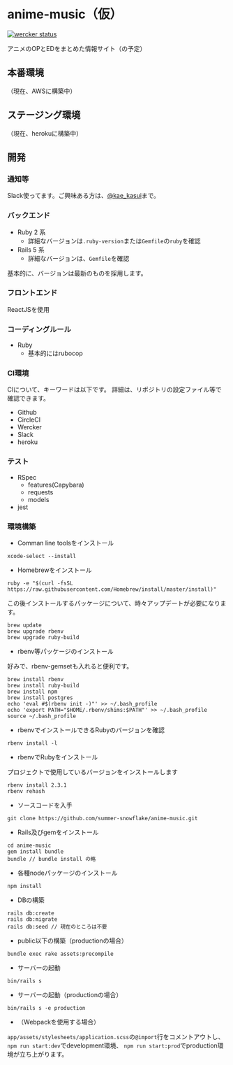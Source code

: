 # anime-music（仮）

[![wercker status](https://app.wercker.com/status/c96221ac4fb6e1994bdea4cdfeaa1895/s/master "wercker status")](https://app.wercker.com/project/byKey/c96221ac4fb6e1994bdea4cdfeaa1895)

アニメのOPとEDをまとめた情報サイト（の予定）

## 本番環境

（現在、AWSに構築中）

## ステージング環境

（現在、herokuに構築中）

## 開発

### 通知等

Slack使ってます。ご興味ある方は、[@kae_kasui](https://twitter.com/kae_kasui)まで。

### バックエンド

- Ruby 2 系
  - 詳細なバージョンは`.ruby-version`または`Gemfile`の`ruby`を確認
- Rails 5 系
  - 詳細なバージョンは、`Gemfile`を確認

基本的に、バージョンは最新のものを採用します。

### フロントエンド

ReactJSを使用

### コーディングルール

- Ruby
  - 基本的にはrubocop

### CI環境

CIについて、キーワードは以下です。
詳細は、リポジトリの設定ファイル等で確認できます。
- Github
- CircleCI
- Wercker
- Slack
- heroku

### テスト

- RSpec
  - features(Capybara)
  - requests
  - models
- jest

### 環境構築

- Comman line toolsをインストール

```
xcode-select --install
```

- Homebrewをインストール

```
ruby -e "$(curl -fsSL https://raw.githubusercontent.com/Homebrew/install/master/install)"
```

この後インストールするパッケージについて、時々アップデートが必要になります。
```
brew update
brew upgrade rbenv
brew upgrade ruby-build
```

- rbenv等パッケージのインストール

好みで、rbenv-gemsetも入れると便利です。

```
brew install rbenv
brew install ruby-build
brew install npm
brew install postgres
echo 'eval #$(rbenv init -)"' >> ~/.bash_profile
echo 'export PATH="$HOME/.rbenv/shims:$PATH"' >> ~/.bash_profile
source ~/.bash_profile
```

- rbenvでインストールできるRubyのバージョンを確認
```
rbenv install -l
```

- rbenvでRubyをインストール

プロジェクトで使用しているバージョンをインストールします
```
rbenv install 2.3.1
rbenv rehash
```

- ソースコードを入手
```
git clone https://github.com/summer-snowflake/anime-music.git
```

- Rails及びgemをインストール
```
cd anime-music
gem install bundle
bundle // bundle install の略
```

- 各種nodeパッケージのインストール
```
npm install
```

- DBの構築
```
rails db:create
rails db:migrate
rails db:seed // 現在のところは不要
```

- public以下の構築（productionの場合）

```
bundle exec rake assets:precompile
```

- サーバーの起動
```
bin/rails s
```

- サーバーの起動（productionの場合）

```
bin/rails s -e production
```

- （Webpackを使用する場合）

`app/assets/stylesheets/application.scss`の`@import`行をコメントアウトし、
`npm run start:dev`でdevelopment環境、
`npm run start:prod`でproduction環境が立ち上がります。
